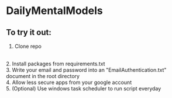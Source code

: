 # DailyMentalModels

## To try it out:
1. Clone repo
<br>
2. Install packages from requirements.txt 
<br>
3. Write your email and password into an "EmailAuthentication.txt" document in the root directory
<br>
4. Allow less secure apps from your google account
<br>
5. (Optional) Use windows task scheduler to run script everyday
